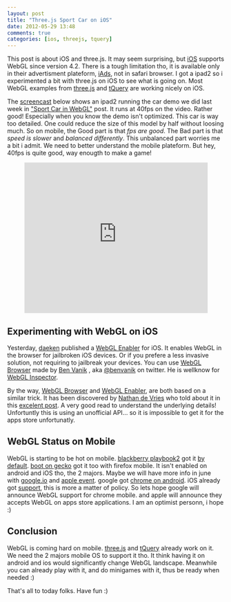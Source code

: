 ```yaml
---
layout: post
title: "Three.js Sport Car on iOS"
date: 2012-05-29 13:48
comments: true
categories: [ios, threejs, tquery]
---
```


This post is about iOS and three.js.
It may seem surprising, but [iOS](http://en.wikipedia.org/wiki/iOS) supports WebGL since version 4.2.
There is a tough limitation tho, it is available only in their advertisment plateform,
[iAds](http://en.wikipedia.org/wiki/IAd), not in safari browser.
I got a ipad2 so i experimented a bit with three.js on iOS to see what is going on.
Most WebGL examples from
[three.js](https://github.com/mrdoob/three.js/) and
[tQuery](https://github.com/jeromeetienne/tquery)
are working nicely on iOS.

The
[screencast](http://www.youtube.com/watch?v=3yc4qhP87oY)
below shows an ipad2 running the car demo we did last week in
["Sport Car in WebGL"](http://learningthreejs.com/blog/2012/05/21/sport-car-in-webgl/) post.
It runs at 40fps on the video. Rather good!
Especially when you know the demo isn't optimized.
This car is way too detailed.
One could reduce the size of this model by half without loosing much.
So on mobile, the Good part is that *fps are good*.
The Bad part is that *speed is slower* and *balanced differently*.
This unbalanced part worries me a bit i admit. We need to better understand the mobile plateform.
But hey, 40fps is quite good, way enougth to make a game!


<center>
	<iframe width="425" height="349" src="http://www.youtube.com/embed/3yc4qhP87oY" frameborder="0" allowfullscreen></iframe>
</center>

<!-- more -->

## Experimenting with WebGL on iOS

Yesterday,
[daeken](http://news.ycombinator.com/user?id=daeken)
published a
[WebGL Enabler](http://demoseen.com/webglenabler/#)
for iOS.
It enables WebGL in the browser for jailbroken iOS devices.
Or if you prefere a less invasive solution, not requiring to jailbreak your devices.
You can use
[WebGL Browser](https://github.com/benvanik/WebGLBrowser)
made by
[Ben Vanik](http://noxa.org/)
, aka [@benvanik](https://twitter.com/#!/benvanik) on twitter.
He is wellknow for [WebGL Inspector](https://github.com/benvanik/WebGL-Inspector).

By the way,
[WebGL Browser](https://github.com/benvanik/WebGLBrowser)
and 
[WebGL Enabler](http://demoseen.com/webglenabler/#),
are both based on a similar trick.
It has been discovered by
[Nathan de Vries](https://twitter.com/#!/atnan)
who told about it in this
[excelent post](http://atnan.com/blog/2011/11/03/enabling-and-using-webgl-on-ios/).
A very good read to understand the underlying details!
Unfortuntly this is using an unofficial API... so it is
impossible to get it for the apps store unfortunatly. 

## WebGL Status on Mobile

WebGL is starting to be hot on mobile.
[blackberry playbook2](http://www.blackberry.com/playbook)
got it
[by default](http://devblog.blackberry.com/2012/02/playbook-native-webgl-development/).
[boot on gecko](http://www.mozilla.org/en-US/b2g/) got it too with firefox mobile.
It isn't enabled on android and iOS tho, the 2 majors.
Maybe we will have more info in june with
[google.io](https://developers.google.com/events/io/)
and
[apple event](https://developer.apple.com/wwdc/).
google got [chrome on android](http://www.google.com/intl/en/chrome/android/).
iOS already got [support](http://atnan.com/blog/2011/11/03/enabling-and-using-webgl-on-ios/), this is more a matter of policy.
So lets hope google will announce WebGL support for chrome mobile.
and apple will announce they accepts WebGL on apps store applications.
I am an optimist personn, i hope :)

## Conclusion

WebGL is coming hard on mobile.
[three.js](https://github.com/mrdoob/three.js/) and
[tQuery](https://github.com/jeromeetienne/tquery)
already work on it.
We need the 2 majors mobile OS to support it tho.
It think having it on android and ios would significantly change WebGL landscape.
Meanwhile you can already play with it, and do minigames with it, thus be ready when needed :)

That's all to today folks. Have fun :)
